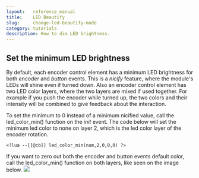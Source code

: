 ```yaml
---
layout:   reference_manual
title:    LED Beautify
slug:     change-led-beautify-mode
category: tutorials
description: How to dim LED brightness.
---
```


## Set the minimum LED brightness

By default, each encoder control element has a minimum LED brightness for both *encoder* and *button* events. This is a *nicify* feature, where the module's LEDs will shine even if turned down. Also an encoder control element has two LED color layers, where the two layers are mixed if used together. For example if you push the encoder while turned up, the two colors and their intensity will be combined to give feedback about the interaction. 

To set the minimum to 0 instead of a minimum nicified value, call the led_color_min() function on the *init* event. The code below will set the minimum led color to none on layer 2, which is the led color layer of the encoder rotation.

`<?lua --[[@cb]] led_color_min(num,2,0,0,0) ?>`

If you want to zero out both the encoder and button events default color, call the led_color_min() function on both layers, like seen on the image below.
![](https://intech.studio/_cms/2021-07-04/led_min.png)
